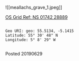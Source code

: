 ![[meallachs_grave_1.jpeg]]

[OS Grid Ref: NS 01742 28889](https://osmaps.ordnancesurvey.co.uk/55.51340,-5.14155,16/pin)

```

Geo URI: geo: 55.5134, -5.1415
Latitude: 55° 30' 48" N
Longitude: 5° 8' 29" W
    
```

Posted 20190629